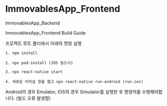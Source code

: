 # ImmovablesApp_Frontend
ImmovablesApp_Backend

ImmovablesApp_Frontend Build Guide

프로젝트 루트 폴더에서 아래의 명령 실행
```
1. npm install

2. npx pod-install (IOS 빌드시)

3. npx react-native start

4. 새로운 터미널 창을 열고 npx react-native run-android (run-ios)

```

Android의 경우 Emulator, IOS의 경우 Simulator를 실행한 후 명령어를 수행해야합니다. (빌드 오류 발생함)
